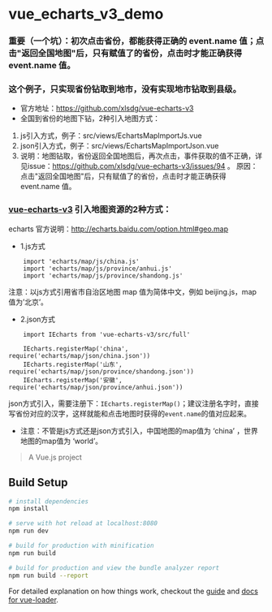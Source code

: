 # vue_echarts_v3_demo

### 重要（一个坑）：初次点击省份，都能获得正确的 event.name 值；点击"返回全国地图"后，只有赋值了的省份，点击时才能正确获得 event.name 值。

### 这个例子，只实现省份钻取到地市，没有实现地市钻取到县级。

* 官方地址：https://github.com/xlsdg/vue-echarts-v3
* 全国到省份的地图下钻，2种引入地图方式：
1. js引入方式，例子：src/views/EchartsMapImportJs.vue
1. json引入方式，例子：src/views/EchartsMapImportJson.vue
1. 说明：地图钻取，省份返回全国地图后，再次点击，事件获取的值不正确，详见issue：https://github.com/xlsdg/vue-echarts-v3/issues/94 。
原因：点击"返回全国地图"后，只有赋值了的省份，点击时才能正确获得 event.name 值。

### [vue-echarts-v3](https://github.com/xlsdg/vue-echarts-v3) 引入地图资源的2种方式：
echarts 官方说明：http://echarts.baidu.com/option.html#geo.map
* 1.js方式
```
    import 'echarts/map/js/china.js'
    import 'echarts/map/js/province/anhui.js'
    import 'echarts/map/js/province/shandong.js'
```
注意：以js方式引用省市自治区地图 map 值为简体中文，例如 beijing.js，map 值为’北京’。
* 2.json方式
```
    import IEcharts from 'vue-echarts-v3/src/full'

    IEcharts.registerMap('china', require('echarts/map/json/china.json'))
    IEcharts.registerMap('山东', require('echarts/map/json/province/shandong.json'))
    IEcharts.registerMap('安徽', require('echarts/map/json/province/anhui.json'))
```
json方式引入，需要注册下：`IEcharts.registerMap()`；建议注册名字时，直接写省份对应的汉字，这样就能和点击地图时获得的`event.name`的值对应起来。

* 注意：不管是js方式还是json方式引入，中国地图的map值为 ‘china’ ，世界地图的map值为 ‘world’。


> A Vue.js project

## Build Setup

``` bash
# install dependencies
npm install

# serve with hot reload at localhost:8080
npm run dev

# build for production with minification
npm run build

# build for production and view the bundle analyzer report
npm run build --report
```

For detailed explanation on how things work, checkout the [guide](http://vuejs-templates.github.io/webpack/) and [docs for vue-loader](http://vuejs.github.io/vue-loader).
